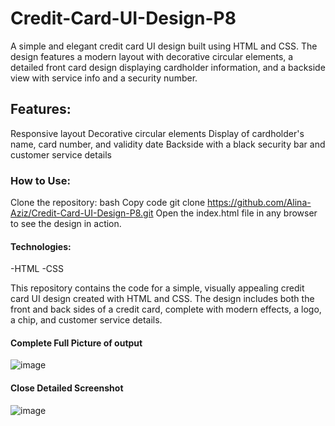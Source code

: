 # Credit-Card-UI-Design-P8
A simple and elegant credit card UI design built using HTML and CSS. The design features a modern layout with decorative circular elements, a detailed front card design displaying cardholder information, and a backside view with service info and a security number.

## Features:
Responsive layout
Decorative circular elements
Display of cardholder's name, card number, and validity date
Backside with a black security bar and customer service details

### How to Use:
Clone the repository:
bash
Copy code
git clone https://github.com/Alina-Aziz/Credit-Card-UI-Design-P8.git
Open the index.html file in any browser to see the design in action.

#### Technologies:
-HTML
-CSS

This repository contains the code for a simple, visually appealing credit card UI design created with HTML and CSS. The design includes both the front and back sides of a credit card, complete with modern effects, a logo, a chip, and customer service details.

#### Complete Full Picture of output
![image](https://github.com/user-attachments/assets/29bc57e5-1699-47f7-b4a7-e5be50934f39)

#### Close Detailed Screenshot
![image](https://github.com/user-attachments/assets/2ae9da94-ce8f-4f6b-8385-9fcf21713154)







